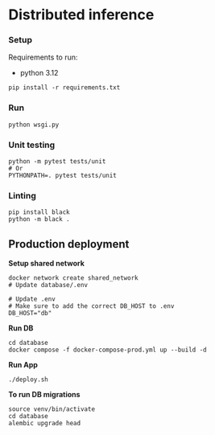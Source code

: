 # Distributed inference

### Setup

Requirements to run:

- python 3.12

```
pip install -r requirements.txt
```

### Run

```
python wsgi.py
```

### Unit testing

```shell
python -m pytest tests/unit
# Or
PYTHONPATH=. pytest tests/unit
```

### Linting

```shell
pip install black
python -m black .
```


## Production deployment

**Setup shared network**
```
docker network create shared_network
# Update database/.env

# Update .env
# Make sure to add the correct DB_HOST to .env
DB_HOST="db"
```

**Run DB**
```
cd database
docker compose -f docker-compose-prod.yml up --build -d
```

**Run App**
```
./deploy.sh
```


**To run DB migrations**
```
source venv/bin/activate
cd database
alembic upgrade head
```
